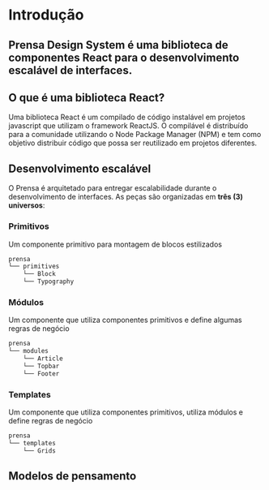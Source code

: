 # Introdução

## Prensa Design System é uma biblioteca de componentes React para o desenvolvimento escalável de interfaces.


## **O que é uma biblioteca React?**

Uma biblioteca React é um compilado de código instalável em projetos javascript que utilizam o framework ReactJS. O compilável é distribuído para a comunidade utilizando o Node Package Manager (NPM) e tem como objetivo distribuir código que possa ser reutilizado em projetos diferentes.

## **Desenvolvimento escalável**

O Prensa é arquitetado para entregar escalabilidade durante o desenvolvimento de interfaces. As peças são organizadas em **três (3) universos**:

### Primitivos

Um componente primitivo para montagem de blocos estilizados

```javascript
prensa
└── primitives
    └── Block
    └── Typography
```

### Módulos

Um componente que utiliza componentes primitivos e define algumas regras de negócio

```javascript
prensa
└── modules
    └── Article
    └── Topbar
    └── Footer
```

### Templates

Um componente que utiliza componentes primitivos, utiliza módulos e define regras de negócio

```javascript
prensa
└── templates
    └── Grids
```

## **Modelos de pensamento**